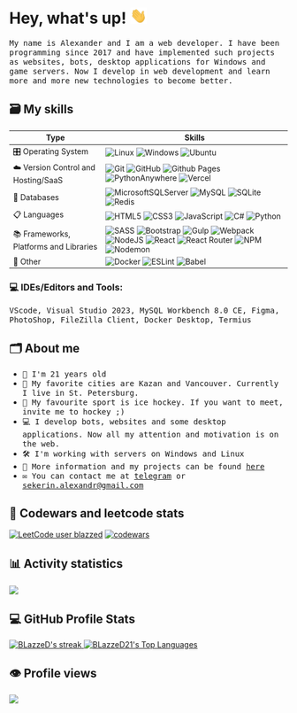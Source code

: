 # Hey, what's up! <img src="./hello.gif" width="30px">

<samp>My name is Alexander and I am a web developer. I have been programming since 2017 and have implemented such projects as websites, bots, desktop applications for Windows and game servers. Now I develop in web development and learn more and more new technologies to become better.</samp>


## 🗃 My skills
Type | Skills
------------- | -------------
🎛️ Operating System | ![Linux](https://img.shields.io/badge/Linux-FCC624?style=for-the-badge&logo=linux&logoColor=black) ![Windows](https://img.shields.io/badge/Windows-0078D6?style=for-the-badge&logo=windows&logoColor=white) ![Ubuntu](https://img.shields.io/badge/Ubuntu-E95420?style=for-the-badge&logo=ubuntu&logoColor=white)
☁️ Version Control and Hosting/SaaS | ![Git](https://img.shields.io/badge/git-%23F05033.svg?style=for-the-badge&logo=git&logoColor=white) ![GitHub](https://img.shields.io/badge/github-%23121011.svg?style=for-the-badge&logo=github&logoColor=white) ![Github Pages](https://img.shields.io/badge/github%20pages-121013?style=for-the-badge&logo=github&logoColor=white) ![PythonAnywhere](https://img.shields.io/badge/pythonanywhere-%232F9FD7.svg?style=for-the-badge&logo=pythonanywhere&logoColor=151515) ![Vercel](https://img.shields.io/badge/vercel-%23000000.svg?style=for-the-badge&logo=vercel&logoColor=white)
💾 Databases | ![MicrosoftSQLServer](https://img.shields.io/badge/Microsoft%20SQL%20Server-CC2927?style=for-the-badge&logo=microsoft%20sql%20server&logoColor=white) ![MySQL](https://img.shields.io/badge/mysql-%2300f.svg?style=for-the-badge&logo=mysql&logoColor=white) ![SQLite](https://img.shields.io/badge/sqlite-%2307405e.svg?style=for-the-badge&logo=sqlite&logoColor=white) ![Redis](https://img.shields.io/badge/redis-%23DD0031.svg?style=for-the-badge&logo=redis&logoColor=white)
📋 Languages | ![HTML5](https://img.shields.io/badge/html5-%23E34F26.svg?style=for-the-badge&logo=html5&logoColor=white) ![CSS3](https://img.shields.io/badge/css3-%231572B6.svg?style=for-the-badge&logo=css3&logoColor=white) ![JavaScript](https://img.shields.io/badge/javascript-%23323330.svg?style=for-the-badge&logo=javascript&logoColor=%23F7DF1E) ![C#](https://img.shields.io/badge/c%23-%23239120.svg?style=for-the-badge&logo=c-sharp&logoColor=white) ![Python](https://img.shields.io/badge/python-3670A0?style=for-the-badge&logo=python&logoColor=ffdd54)
📚 Frameworks, Platforms and Libraries | ![SASS](https://img.shields.io/badge/SASS-hotpink.svg?style=for-the-badge&logo=SASS&logoColor=white) ![Bootstrap](https://img.shields.io/badge/bootstrap-%238511FA.svg?style=for-the-badge&logo=bootstrap&logoColor=white) ![Gulp](https://img.shields.io/badge/GULP-%23CF4647.svg?style=for-the-badge&logo=gulp&logoColor=white) ![Webpack](https://img.shields.io/badge/webpack-%238DD6F9.svg?style=for-the-badge&logo=webpack&logoColor=black) ![NodeJS](https://img.shields.io/badge/node.js-6DA55F?style=for-the-badge&logo=node.js&logoColor=white) ![React](https://img.shields.io/badge/react-%2320232a.svg?style=for-the-badge&logo=react&logoColor=%2361DAFB) ![React Router](https://img.shields.io/badge/React_Router-CA4245?style=for-the-badge&logo=react-router&logoColor=white) ![NPM](https://img.shields.io/badge/NPM-%23CB3837.svg?style=for-the-badge&logo=npm&logoColor=white) ![Nodemon](https://img.shields.io/badge/NODEMON-%23323330.svg?style=for-the-badge&logo=nodemon&logoColor=%BBDEAD)  
🥅 Other | ![Docker](https://img.shields.io/badge/docker-%230db7ed.svg?style=for-the-badge&logo=docker&logoColor=white) ![ESLint](https://img.shields.io/badge/ESLint-4B3263?style=for-the-badge&logo=eslint&logoColor=white) ![Babel](https://img.shields.io/badge/Babel-F9DC3e?style=for-the-badge&logo=babel&logoColor=black)


### 💻 IDEs/Editors and Tools:
<samp>VScode, Visual Studio 2023, MySQL Workbench 8.0 CE, Figma, PhotoShop, FileZilla Client, Docker Desktop, Termius</samp>

## 🗂 About me
- <samp>👤 I'm 21 years old</samp>
- <samp>🌆 My favorite cities are Kazan and Vancouver. Сurrently I live in St. Petersburg.</samp>
- <samp>🏒 My favourite sport is ice hockey. If you want to meet, invite me to hockey ;)</samp>
- <samp>💻 I develop bots, websites and some desktop applications. Now all my attention and motivation is on the web.</samp>
- <samp>🛠 I'm working with servers on Windows and Linux</samp>
- <samp>📂 More information and my projects can be found [here](https://blazzed21.github.io/)</samp>
- <samp>✉️ You can contact me at [telegram](https://t.me/BlazzeD21) or sekerin.alexandr@gmail.com</samp>
## 📕 Codewars and leetcode stats

[![LeetCode user blazzed](https://img.shields.io/badge/dynamic/json?style=for-the-badge&labelColor=black&color=%23ffa116&label=Solved&query=solved&url=https%3A%2F%2Fbadge.xyli.tech/%2Fapi%2Fusers%2Fblazzed&logo=leetcode&logoColor=yellow)](https://leetcode.com/blazzed/) [![codewars](https://www.codewars.com/users/BLazzeD/badges/small)](https://www.codewars.com/users/BLazzeD)

## 📊 Activity statistics

<img width="800" align="center" src="https://github-profile-summary-cards.vercel.app/api/cards/profile-details?username=blazzed21&theme=dracula" />

## 💻 GitHub Profile Stats
<p>
    <a href="https://github.com/BLazzeD21">
        <img title="Streak stats for your profile at git.io/streak-stats" alt="BLazzeD's streak" src="https://streak-stats.demolab.com/?user=BLazzeD21&theme=dracula&hide_border=true" height="192px"/>
    </a>
    <a href="https://github.com/BLazzeD21">
          <img alt="BLazzeD21's Top Languages" src="https://denvercoder1-github-readme-stats.vercel.app/api/top-langs/?username=BLazzeD21&langs_count=8&layout=compact&theme=dracula&hide_border=true&bg_color=1F222E&title_color=F85D7F&icon_color=F8D866&hide=Jupyter%20Notebook,Roff" height="192px"/>
    </a>
</p>

## 👁 Profile views

![](https://komarev.com/ghpvc/?username=blazzed21)
